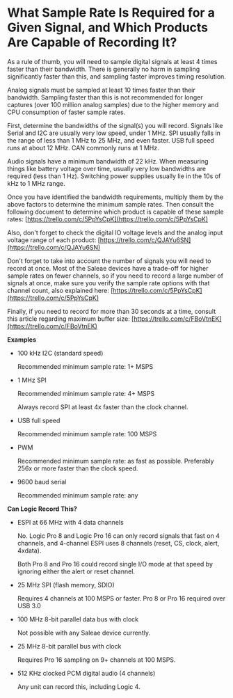 # What Sample Rate Is Required for a Given Signal, and Which Products Are Capable of Recording It?

As a rule of thumb, you will need to sample digital signals at least 4 times faster than their bandwidth. There is generally no harm in sampling significantly faster than this, and sampling faster improves timing resolution.

Analog signals must be sampled at least 10 times faster than their bandwidth. Sampling faster than this is not recommended for longer captures \(over 100 million analog samples\) due to the higher memory and CPU consumption of faster sample rates.

First, determine the bandwidths of the signal\(s\) you will record. Signals like Serial and I2C are usually very low speed, under 1 MHz. SPI usually falls in the range of less than 1 MHz to 25 MHz, and even faster. USB full speed runs at about 12 MHz. CAN commonly runs at 1 MHz.

Audio signals have a minimum bandwidth of 22 kHz. When measuring things like battery voltage over time, usually very low bandwidths are required \(less than 1 Hz\). Switching power supplies usually lie in the 10s of kHz to 1 MHz range.

Once you have identified the bandwidth requirements, multiply them by the above factors to determine the minimum sample rates. Then consult the following document to determine which product is capable of these sample rates: [https://trello.com/c/5PpYsCpK](https://trello.com/c/5PpYsCpK)

Also, don't forget to check the digital IO voltage levels and the analog input voltage range of each product: [https://trello.com/c/QJAYu6SN](https://trello.com/c/QJAYu6SN)

Don't forget to take into account the number of signals you will need to record at once. Most of the Saleae devices have a trade-off for higher sample rates on fewer channels, so if you need to record a large number of signals at once, make sure you verify the sample rate options with that channel count, also explained here: [https://trello.com/c/5PpYsCpK](https://trello.com/c/5PpYsCpK)

Finally, if you need to record for more than 30 seconds at a time, consult this article regarding maximum buffer size: [https://trello.com/c/FBoVtnEK](https://trello.com/c/FBoVtnEK)

**Examples**

* 100 kHz I2C \(standard speed\)

  Recommended minimum sample rate: 1+ MSPS

* 1 MHz SPI

  Recommended minimum sample rate: 4+ MSPS

  Always record SPI at least 4x faster than the clock channel.

* USB full speed

  Recommended minimum sample rate: 100 MSPS

* PWM

  Recommended minimum sample rate: as fast as possible. Preferably 256x or more faster than the clock speed.

* 9600 baud serial

  Recommended minimum sample rate: any

**Can Logic Record This?**

* ESPI at 66 MHz with 4 data channels

  No. Logic Pro 8 and Logic Pro 16 can only record signals that fast on 4 channels, and 4-channel ESPI uses 8 channels \(reset, CS, clock, alert, 4xdata\).

  Both Pro 8 and Pro 16 could record single I/O mode at that speed by ignoring either the alert or reset channel.

* 25 MHz SPI \(flash memory, SDIO\)

  Requires 4 channels at 100 MSPS or faster. Pro 8 or Pro 16 required over USB 3.0

* 100 MHz 8-bit parallel data bus with clock

  Not possible with any Saleae device currently.

* 25 MHz 8-bit parallel bus with clock

  Requires Pro 16 sampling on 9+ channels at 100 MSPS.

* 512 KHz clocked PCM digital audio \(4 channels\)

  Any unit can record this, including Logic 4.


